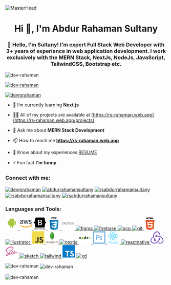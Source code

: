 ![MasterHead](https://i.postimg.cc/RhGnkGVr/bg.jpg)
<h1 align="center">Hi 👋, I'm Abdur Rahaman Sultany</h1>
<h3 align="center">👋 Hello, I'm Sultany! I'm expert Full Stack Web Developer with 3+ years of experience in web application development. I work exclusively with the MERN Stack, NextJs, NodeJs, JavaScript, TailwindCSS, Bootstrap etc.</h3>

<p align="left"> <img src="https://komarev.com/ghpvc/?username=dev-rahaman&label=Profile%20views&color=0e75b6&style=flat" alt="dev-rahaman" /> </p>

<p align="left"> <a href="https://github.com/ryo-ma/github-profile-trophy"><img src="https://github-profile-trophy.vercel.app/?username=dev-rahaman" alt="dev-rahaman" /></a> </p>

<p align="left"> <a href="https://twitter.com/devrsrahaman" target="blank"><img src="https://img.shields.io/twitter/follow/devrsrahaman?logo=twitter&style=for-the-badge" alt="devrsrahaman" /></a> </p>

- 🌱 I’m currently learning **Next.js**

- 👨‍💻 All of my projects are available at [https://rs-rahaman.web.app](https://rs-rahaman.web.app/projects)

- 💬 Ask me about **MERN Stack Development**

- 📫 How to reach me **https://rs-rahaman.web.app**

- 📄 Know about my experiences [RESUME](https://drive.google.com/file/d/1gpqKff6uwNyW-d44wLpTfovs5Oa0I8lX/view?usp=drive_link)

- ⚡ Fun fact **I'm funny**

<h3 align="left">Connect with me:</h3>
<p align="left">
<a href="https://twitter.com/devrsrahaman" target="blank"><img align="center" src="https://raw.githubusercontent.com/rahuldkjain/github-profile-readme-generator/master/src/images/icons/Social/twitter.svg" alt="devrsrahaman" height="30" width="40" /></a>
<a href="https://linkedin.com/in/abdurrahamansultany" target="blank"><img align="center" src="https://raw.githubusercontent.com/rahuldkjain/github-profile-readme-generator/master/src/images/icons/Social/linked-in-alt.svg" alt="abdurrahamansultany" height="30" width="40" /></a>
<a href="https://fb.com/rsabdurrahamansultany" target="blank"><img align="center" src="https://raw.githubusercontent.com/rahuldkjain/github-profile-readme-generator/master/src/images/icons/Social/facebook.svg" alt="rsabdurrahamansultany" height="30" width="40" /></a>
<a href="https://www.instagram.com/abdurrahamansultany/" target="blank"><img align="center" src="https://cdn-icons-png.flaticon.com/256/2111/2111463.png" alt="rsabdurrahamansultany" height="30" width="30" /></a>
<a href="https://www.pinterest.com/rsabdurrahamansultany/" target="blank"><img align="center" src="https://static-00.iconduck.com/assets.00/pinterest-icon-512x512-3vn0ggs9.png" alt="rsabdurrahamansultany" height="30" width="30" /></a>
</p>

<h3 align="left">Languages and Tools:</h3>
<p align="left"> <a href="https://developer.android.com" target="_blank" rel="noreferrer"> <img src="https://raw.githubusercontent.com/devicons/devicon/master/icons/android/android-original-wordmark.svg" alt="android" width="40" height="40"/> </a> <a href="https://aws.amazon.com" target="_blank" rel="noreferrer"> <img src="https://raw.githubusercontent.com/devicons/devicon/master/icons/amazonwebservices/amazonwebservices-original-wordmark.svg" alt="aws" width="40" height="40"/> </a> <a href="https://getbootstrap.com" target="_blank" rel="noreferrer"> <img src="https://raw.githubusercontent.com/devicons/devicon/master/icons/bootstrap/bootstrap-plain-wordmark.svg" alt="bootstrap" width="40" height="40"/> </a> <a href="https://www.w3schools.com/css/" target="_blank" rel="noreferrer"> <img src="https://raw.githubusercontent.com/devicons/devicon/master/icons/css3/css3-original-wordmark.svg" alt="css3" width="40" height="40"/> </a> <a href="https://expressjs.com" target="_blank" rel="noreferrer"> <img src="https://raw.githubusercontent.com/devicons/devicon/master/icons/express/express-original-wordmark.svg" alt="express" width="40" height="40"/> </a> <a href="https://www.figma.com/" target="_blank" rel="noreferrer"> <img src="https://www.vectorlogo.zone/logos/figma/figma-icon.svg" alt="figma" width="40" height="40"/> </a> <a href="https://firebase.google.com/" target="_blank" rel="noreferrer"> <img src="https://www.vectorlogo.zone/logos/firebase/firebase-icon.svg" alt="firebase" width="40" height="40"/> </a> <a href="https://cloud.google.com" target="_blank" rel="noreferrer"> <img src="https://www.vectorlogo.zone/logos/google_cloud/google_cloud-icon.svg" alt="gcp" width="40" height="40"/> </a> <a href="https://git-scm.com/" target="_blank" rel="noreferrer"> <img src="https://www.vectorlogo.zone/logos/git-scm/git-scm-icon.svg" alt="git" width="40" height="40"/> </a> <a href="https://www.w3.org/html/" target="_blank" rel="noreferrer"> <img src="https://raw.githubusercontent.com/devicons/devicon/master/icons/html5/html5-original-wordmark.svg" alt="html5" width="40" height="40"/> </a> <a href="https://www.adobe.com/in/products/illustrator.html" target="_blank" rel="noreferrer"> <img src="https://www.vectorlogo.zone/logos/adobe_illustrator/adobe_illustrator-icon.svg" alt="illustrator" width="40" height="40"/> </a> <a href="https://developer.mozilla.org/en-US/docs/Web/JavaScript" target="_blank" rel="noreferrer"> <img src="https://raw.githubusercontent.com/devicons/devicon/master/icons/javascript/javascript-original.svg" alt="javascript" width="40" height="40"/> </a> <a href="https://www.mongodb.com/" target="_blank" rel="noreferrer"> <img src="https://raw.githubusercontent.com/devicons/devicon/master/icons/mongodb/mongodb-original-wordmark.svg" alt="mongodb" width="40" height="40"/> </a> <a href="https://nextjs.org/" target="_blank" rel="noreferrer"> <img src="https://cdn.worldvectorlogo.com/logos/nextjs-2.svg" alt="nextjs" width="40" height="40"/> </a> <a href="https://nodejs.org" target="_blank" rel="noreferrer"> <img src="https://raw.githubusercontent.com/devicons/devicon/master/icons/nodejs/nodejs-original-wordmark.svg" alt="nodejs" width="40" height="40"/> </a> <a href="https://www.photoshop.com/en" target="_blank" rel="noreferrer"> <img src="https://raw.githubusercontent.com/devicons/devicon/master/icons/photoshop/photoshop-line.svg" alt="photoshop" width="40" height="40"/> </a> <a href="https://reactjs.org/" target="_blank" rel="noreferrer"> <img src="https://raw.githubusercontent.com/devicons/devicon/master/icons/react/react-original-wordmark.svg" alt="react" width="40" height="40"/> </a> <a href="https://reactnative.dev/" target="_blank" rel="noreferrer"> <img src="https://reactnative.dev/img/header_logo.svg" alt="reactnative" width="40" height="40"/> </a> <a href="https://redux.js.org" target="_blank" rel="noreferrer"> <img src="https://raw.githubusercontent.com/devicons/devicon/master/icons/redux/redux-original.svg" alt="redux" width="40" height="40"/> </a> <a href="https://sass-lang.com" target="_blank" rel="noreferrer"> <img src="https://raw.githubusercontent.com/devicons/devicon/master/icons/sass/sass-original.svg" alt="sass" width="40" height="40"/> </a> <a href="https://www.sketch.com/" target="_blank" rel="noreferrer"> <img src="https://www.vectorlogo.zone/logos/sketchapp/sketchapp-icon.svg" alt="sketch" width="40" height="40"/> </a> <a href="https://tailwindcss.com/" target="_blank" rel="noreferrer"> <img src="https://www.vectorlogo.zone/logos/tailwindcss/tailwindcss-icon.svg" alt="tailwind" width="40" height="40"/> </a> <a href="https://www.typescriptlang.org/" target="_blank" rel="noreferrer"> <img src="https://raw.githubusercontent.com/devicons/devicon/master/icons/typescript/typescript-original.svg" alt="typescript" width="40" height="40"/> </a> <a href="https://www.adobe.com/products/xd.html" target="_blank" rel="noreferrer"> <img src="https://cdn.worldvectorlogo.com/logos/adobe-xd.svg" alt="xd" width="40" height="40"/> </a> </p>

<p><img align="left" src="https://github-readme-stats.vercel.app/api/top-langs?username=dev-rahaman&show_icons=true&locale=en&layout=compact" alt="dev-rahaman" /></p>

<p>&nbsp;<img align="center" src="https://github-readme-stats.vercel.app/api?username=dev-rahaman&show_icons=true&locale=en" alt="dev-rahaman" /></p>

<p><img align="center" src="https://github-readme-streak-stats.herokuapp.com/?user=dev-rahaman&" alt="dev-rahaman" /></p>
